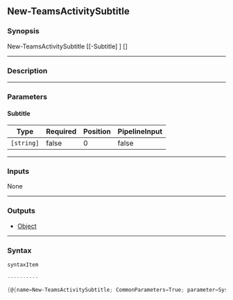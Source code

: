New-TeamsActivitySubtitle
-------------------------




### Synopsis

New-TeamsActivitySubtitle [[-Subtitle] <string>] [<CommonParameters>]




---


### Description


---


### Parameters
#### **Subtitle**




|Type      |Required|Position|PipelineInput|
|----------|--------|--------|-------------|
|`[string]`|false   |0       |false        |





---


### Inputs
None




---


### Outputs
* [Object](https://learn.microsoft.com/en-us/dotnet/api/System.Object)






---


### Syntax
```PowerShell
syntaxItem
```
```PowerShell
----------
```
```PowerShell
{@{name=New-TeamsActivitySubtitle; CommonParameters=True; parameter=System.Object[]}}
```
